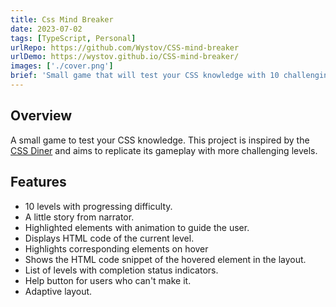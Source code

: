 ```yaml
---
title: Css Mind Breaker
date: 2023-07-02
tags: [TypeScript, Personal]
urlRepo: https://github.com/Wystov/CSS-mind-breaker
urlDemo: https://wystov.github.io/CSS-mind-breaker/
images: ['./cover.png']
brief: 'Small game that will test your CSS knowledge with 10 challenging levels'
---
```


## Overview

A small game to test your CSS knowledge.
This project is inspired by the [CSS Diner](https://flukeout.github.io/) and aims to replicate its gameplay with more challenging levels.

## Features

- 10 levels with progressing difficulty.
- A little story from narrator.
- Highlighted elements with animation to guide the user.
- Displays HTML code of the current level.
- Highlights corresponding elements on hover
- Shows the HTML code snippet of the hovered element in the layout.
- List of levels with completion status indicators.
- Help button for users who can't make it.
- Adaptive layout.
